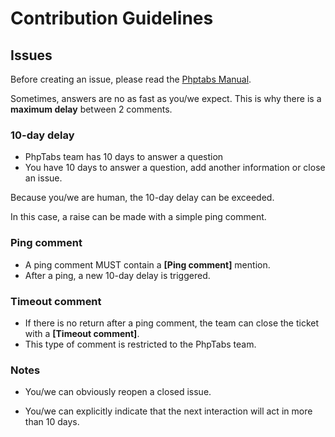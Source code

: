 Contribution Guidelines
=======================

Issues
------

Before creating an issue, please read the [Phptabs Manual](https://stdtabs.github.io/).

Sometimes, answers are no as fast as you/we expect. This is why there 
is a __maximum delay__ between 2 comments.

### 10-day delay

- PhpTabs team has 10 days to answer a question
- You have 10 days to answer a question, add another information or 
  close an issue.

Because you/we are human, the 10-day delay can be exceeded.

In this case, a raise can be made with a simple ping comment.

### Ping comment

- A ping comment MUST contain a __[Ping comment]__ mention.
- After a ping, a new 10-day delay is triggered. 

### Timeout comment

- If there is no return after a ping comment, the team can close the ticket 
with a __[Timeout comment]__.
- This type of comment is restricted to the PhpTabs team.

### Notes

- You/we can obviously reopen a closed issue.

- You/we can explicitly indicate that the next interaction will act in 
more than 10 days.
